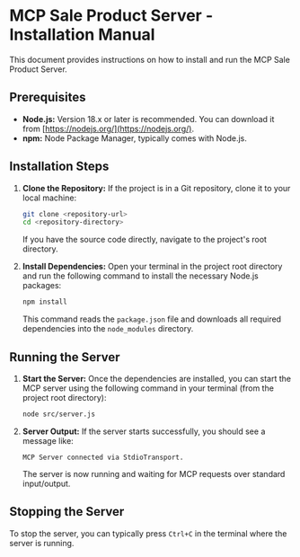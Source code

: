 # MCP Sale Product Server - Installation Manual

This document provides instructions on how to install and run the MCP Sale Product Server.

## Prerequisites

*   **Node.js:** Version 18.x or later is recommended. You can download it from [https://nodejs.org/](https://nodejs.org/).
*   **npm:** Node Package Manager, typically comes with Node.js.

## Installation Steps

1.  **Clone the Repository:**
    If the project is in a Git repository, clone it to your local machine:
    ```bash
    git clone <repository-url>
    cd <repository-directory>
    ```
    If you have the source code directly, navigate to the project's root directory.

2.  **Install Dependencies:**
    Open your terminal in the project root directory and run the following command to install the necessary Node.js packages:
    ```bash
    npm install
    ```
    This command reads the `package.json` file and downloads all required dependencies into the `node_modules` directory.

## Running the Server

1.  **Start the Server:**
    Once the dependencies are installed, you can start the MCP server using the following command in your terminal (from the project root directory):
    ```bash
    node src/server.js
    ```

2.  **Server Output:**
    If the server starts successfully, you should see a message like:
    ```
    MCP Server connected via StdioTransport.
    ```
    The server is now running and waiting for MCP requests over standard input/output.

## Stopping the Server

To stop the server, you can typically press `Ctrl+C` in the terminal where the server is running.

